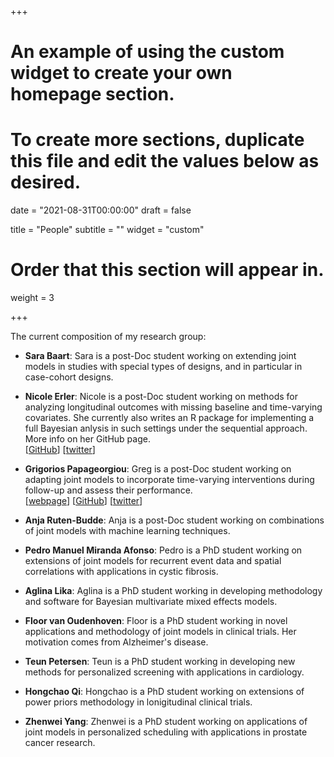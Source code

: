 +++
# An example of using the custom widget to create your own homepage section.
# To create more sections, duplicate this file and edit the values below as desired.

date = "2021-08-31T00:00:00"
draft = false

title = "People"
subtitle = ""
widget = "custom"

# Order that this section will appear in.
weight = 3

+++

The current composition of my research group:

- **Sara Baart**: Sara is a post-Doc student working on extending joint models in studies with special types of designs, and in particular in case-cohort designs.

- **Nicole Erler**: Nicole is a post-Doc student working on methods for analyzing longitudinal outcomes with missing baseline and time-varying covariates. She currently also writes an R package for implementing a full Bayesian anlysis in such settings under the sequential approach. More info on her GitHub page.  
[[GitHub](https://github.com/nerler)]
[[twitter](https://twitter.com/n_erler)]

- **Grigorios Papageorgiou**: Greg is a post-Doc student working on adapting joint models to incorporate time-varying interventions during follow-up and assess their performance.  
[[webpage](https://gregpapageorgiou.com/)]
[[GitHub](https://github.com/gpapageorgiou)]
[[twitter](https://twitter.com/gr_papageorgiou)]

- **Anja Ruten-Budde**: Anja is a post-Doc student working on combinations of joint models with machine learning techniques.

- **Pedro Manuel Miranda Afonso**: Pedro is a PhD student working on extensions of joint models for recurrent event data and spatial correlations with applications in cystic fibrosis.

- **Aglina Lika**: Aglina is a PhD student working in developing methodology and software for Bayesian multivariate mixed effects models.

- **Floor van Oudenhoven**: Floor is a PhD student working in novel applications and methodology of joint models in clinical trials. Her motivation comes from Alzheimer's disease.

- **Teun Petersen**: Teun is a PhD student working in developing new methods for personalized screening with applications in cardiology.

- **Hongchao Qi**: Hongchao is a PhD student working on extensions of power priors methodology in lonigitudinal clinical trials.

- **Zhenwei Yang**: Zhenwei is a PhD student working on applications of joint models in personalized scheduling with applications in prostate cancer research.

